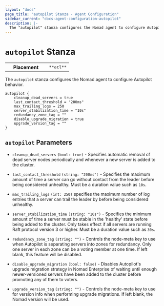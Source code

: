 ```yaml
---
layout: "docs"
page_title: "autopilot Stanza - Agent Configuration"
sidebar_current: "docs-agent-configuration-autopilot"
description: |-
  The "autopilot" stanza configures the Nomad agent to configure Autopilot behavior.
---
```


# `autopilot` Stanza

<table class="table table-bordered table-striped">
  <tr>
    <th width="120">Placement</th>
    <td>
      <code>**acl**</code>
    </td>
  </tr>
</table>

The `autopilot` stanza configures the Nomad agent to configure Autopilot behavior.

```hcl
autopilot {
    cleanup_dead_servers = true
    last_contact_threshold = "200ms"
    max_trailing_logs = 250
    server_stabilization_time = "10s"
    redundancy_zone_tag = ""
    disable_upgrade_migration = true
    upgrade_version_tag = ""
}
```

## `autopilot` Parameters

- `cleanup_dead_servers` `(bool: true)` - Specifies automatic removal of dead
  server nodes periodically and whenever a new server is added to the cluster.

- `last_contact_threshold` `(string: "200ms")` - Specifies the maximum amount of
  time a server can go without contact from the leader before being considered
  unhealthy. Must be a duration value such as `10s`.

- `max_trailing_logs` `(int: 250)` specifies the maximum number of log entries
  that a server can trail the leader by before being considered unhealthy.

- `server_stabilization_time` `(string: "10s")` - Specifies the minimum amount of
  time a server must be stable in the 'healthy' state before being added to the
  cluster. Only takes effect if all servers are running Raft protocol version 3
  or higher. Must be a duration value such as `30s`.

- `redundancy_zone_tag` `(string: "")` - Controls the node-meta key to use when
  Autopilot is separating servers into zones for redundancy. Only one server in
  each zone can be a voting member at one time. If left blank, this feature will
  be disabled.

- `disable_upgrade_migration` `(bool: false)` - Disables Autopilot's upgrade
  migration strategy in Nomad Enterprise of waiting until enough
  newer-versioned servers have been added to the cluster before promoting any of
  them to voters.

- `upgrade_version_tag` `(string: "")` - Controls the node-meta key to use for
  version info when performing upgrade migrations. If left blank, the Nomad
  version will be used.

